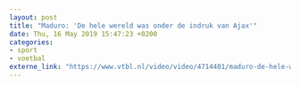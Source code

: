 ```yaml
---
layout: post
title: "Maduro: 'De hele wereld was onder de indruk van Ajax'"
date: Thu, 16 May 2019 15:47:23 +0200
categories: 
- sport 
- voetbal 
externe_link: "https://www.vtbl.nl/video/video/4714401/maduro-de-hele-wereld-was-onder-de-indruk-van-ajax"
---
```



